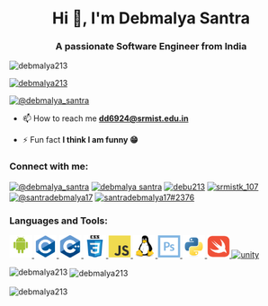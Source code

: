 <h1 align="center">Hi 👋, I'm Debmalya Santra</h1>
<h3 align="center">A passionate Software Engineer from India</h3>

<p align="left"> <img src="https://komarev.com/ghpvc/?username=debmalya213&label=Profile%20views&color=0e75b6&style=flat" alt="debmalya213" /> </p>

<p align="left"> <a href="https://github.com/ryo-ma/github-profile-trophy"><img src="https://github-profile-trophy.vercel.app/?username=debmalya213" alt="debmalya213" /></a> </p>

<p align="left"> <a href="https://twitter.com/@debmalya_santra" target="blank"><img src="https://img.shields.io/twitter/follow/@debmalya_santra?logo=twitter&style=for-the-badge" alt="@debmalya_santra" /></a> </p>

- 📫 How to reach me **dd6924@srmist.edu.in**

- ⚡ Fun fact **I think I am funny 😁**

<h3 align="left">Connect with me:</h3>
<p align="left">
<a href="https://twitter.com/@debmalya_santra" target="blank"><img align="center" src="https://raw.githubusercontent.com/rahuldkjain/github-profile-readme-generator/master/src/images/icons/Social/twitter.svg" alt="@debmalya_santra" height="30" width="40" /></a>
<a href="https://linkedin.com/in/debmalya santra" target="blank"><img align="center" src="https://raw.githubusercontent.com/rahuldkjain/github-profile-readme-generator/master/src/images/icons/Social/linked-in-alt.svg" alt="debmalya santra" height="30" width="40" /></a>
<a href="https://instagram.com/debu213" target="blank"><img align="center" src="https://raw.githubusercontent.com/rahuldkjain/github-profile-readme-generator/master/src/images/icons/Social/instagram.svg" alt="debu213" height="30" width="40" /></a>
<a href="https://www.codechef.com/users/srmistk_107" target="blank"><img align="center" src="https://cdn.jsdelivr.net/npm/simple-icons@3.1.0/icons/codechef.svg" alt="srmistk_107" height="30" width="40" /></a>
<a href="https://www.hackerrank.com/@santradebmalya17" target="blank"><img align="center" src="https://raw.githubusercontent.com/rahuldkjain/github-profile-readme-generator/master/src/images/icons/Social/hackerrank.svg" alt="@santradebmalya17" height="30" width="40" /></a>
<a href="https://discord.gg/santradebmalya17#2376" target="blank"><img align="center" src="https://raw.githubusercontent.com/rahuldkjain/github-profile-readme-generator/master/src/images/icons/Social/discord.svg" alt="santradebmalya17#2376" height="30" width="40" /></a>
</p>

<h3 align="left">Languages and Tools:</h3>
<p align="left"> <a href="https://developer.android.com" target="_blank" rel="noreferrer"> <img src="https://raw.githubusercontent.com/devicons/devicon/master/icons/android/android-original-wordmark.svg" alt="android" width="40" height="40"/> </a> <a href="https://www.cprogramming.com/" target="_blank" rel="noreferrer"> <img src="https://raw.githubusercontent.com/devicons/devicon/master/icons/c/c-original.svg" alt="c" width="40" height="40"/> </a> <a href="https://www.w3schools.com/cpp/" target="_blank" rel="noreferrer"> <img src="https://raw.githubusercontent.com/devicons/devicon/master/icons/cplusplus/cplusplus-original.svg" alt="cplusplus" width="40" height="40"/> </a> <a href="https://www.w3schools.com/css/" target="_blank" rel="noreferrer"> <img src="https://raw.githubusercontent.com/devicons/devicon/master/icons/css3/css3-original-wordmark.svg" alt="css3" width="40" height="40"/> </a> <a href="https://developer.mozilla.org/en-US/docs/Web/JavaScript" target="_blank" rel="noreferrer"> <img src="https://raw.githubusercontent.com/devicons/devicon/master/icons/javascript/javascript-original.svg" alt="javascript" width="40" height="40"/> </a> <a href="https://www.linux.org/" target="_blank" rel="noreferrer"> <img src="https://raw.githubusercontent.com/devicons/devicon/master/icons/linux/linux-original.svg" alt="linux" width="40" height="40"/> </a> <a href="https://www.photoshop.com/en" target="_blank" rel="noreferrer"> <img src="https://raw.githubusercontent.com/devicons/devicon/master/icons/photoshop/photoshop-line.svg" alt="photoshop" width="40" height="40"/> </a> <a href="https://www.python.org" target="_blank" rel="noreferrer"> <img src="https://raw.githubusercontent.com/devicons/devicon/master/icons/python/python-original.svg" alt="python" width="40" height="40"/> </a> <a href="https://developer.apple.com/swift/" target="_blank" rel="noreferrer"> <img src="https://raw.githubusercontent.com/devicons/devicon/master/icons/swift/swift-original.svg" alt="swift" width="40" height="40"/> </a> <a href="https://unity.com/" target="_blank" rel="noreferrer"> <img src="https://www.vectorlogo.zone/logos/unity3d/unity3d-icon.svg" alt="unity" width="40" height="40"/> </a> </p>

<p><img align="left" src="https://github-readme-stats.vercel.app/api/top-langs?username=debmalya213&show_icons=true&locale=en&layout=compact" alt="debmalya213" /></p>

<p>&nbsp;<img align="center" src="https://github-readme-stats.vercel.app/api?username=debmalya213&show_icons=true&locale=en" alt="debmalya213" /></p>

<p><img align="center" src="https://github-readme-streak-stats.herokuapp.com/?user=debmalya213&" alt="debmalya213" /></p>

